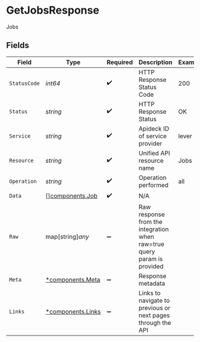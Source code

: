 # GetJobsResponse

Jobs


## Fields

| Field                                                                   | Type                                                                    | Required                                                                | Description                                                             | Example                                                                 |
| ----------------------------------------------------------------------- | ----------------------------------------------------------------------- | ----------------------------------------------------------------------- | ----------------------------------------------------------------------- | ----------------------------------------------------------------------- |
| `StatusCode`                                                            | *int64*                                                                 | :heavy_check_mark:                                                      | HTTP Response Status Code                                               | 200                                                                     |
| `Status`                                                                | *string*                                                                | :heavy_check_mark:                                                      | HTTP Response Status                                                    | OK                                                                      |
| `Service`                                                               | *string*                                                                | :heavy_check_mark:                                                      | Apideck ID of service provider                                          | lever                                                                   |
| `Resource`                                                              | *string*                                                                | :heavy_check_mark:                                                      | Unified API resource name                                               | Jobs                                                                    |
| `Operation`                                                             | *string*                                                                | :heavy_check_mark:                                                      | Operation performed                                                     | all                                                                     |
| `Data`                                                                  | [][components.Job](../../models/components/job.md)                      | :heavy_check_mark:                                                      | N/A                                                                     |                                                                         |
| `Raw`                                                                   | map[string]*any*                                                        | :heavy_minus_sign:                                                      | Raw response from the integration when raw=true query param is provided |                                                                         |
| `Meta`                                                                  | [*components.Meta](../../models/components/meta.md)                     | :heavy_minus_sign:                                                      | Response metadata                                                       |                                                                         |
| `Links`                                                                 | [*components.Links](../../models/components/links.md)                   | :heavy_minus_sign:                                                      | Links to navigate to previous or next pages through the API             |                                                                         |